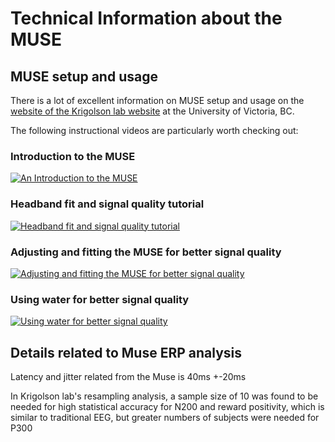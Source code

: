 # Technical Information about the MUSE




## MUSE setup and usage 

There is a lot of excellent information on MUSE setup and usage on the [website of the Krigolson lab website](http://www.krigolsonlab.com/muse-help.html) at the University of Victoria, BC. 

The following instructional videos are particularly worth checking out:


### Introduction to the MUSE


[![ An Introduction to the MUSE](http://img.youtube.com/vi/LihwJxzJALw/0.jpg)](https://youtu.be/LihwJxzJALw?t=1s "Introduction to the MUSE")


### Headband fit and signal quality tutorial

[![ Headband fit and signal quality tutorial](http://img.youtube.com/vi/Y-tF3ii0lHU/0.jpg)](https://youtu.be/Y-tF3ii0lHU?t=1s "Headband fit and signal quality tutorial")

### Adjusting and fitting the MUSE for better signal quality

[![ Adjusting and fitting the MUSE for better signal quality](http://img.youtube.com/vi/v8xUYqqJAIg/0.jpg)](https://youtu.be/v8xUYqqJAIg?t=1s "Adjusting and fitting the MUSE for better signal quality")


### Using water for better signal quality

[![ Using water for better signal quality](http://img.youtube.com/vi/gKtVlVCDHGg/0.jpg)](https://youtu.be/gKtVlVCDHGg?t=1s "Using water for better signal quality")





## Details related to Muse ERP analysis


Latency and jitter related from the Muse is 40ms +-20ms

In Krigolson lab's resampling analysis, a sample size of 10 was found to be needed for high
statistical accuracy for N200 and reward positivity, which is similar to traditional EEG,
but greater numbers of subjects were needed for P300




